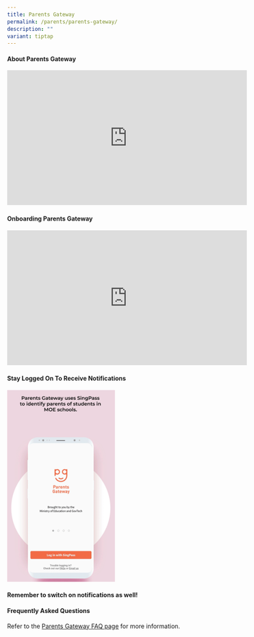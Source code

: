 ```yaml
---
title: Parents Gateway
permalink: /parents/parents-gateway/
description: ""
variant: tiptap
---
```

<h4><strong>About Parents Gateway</strong></h4>
<div class="iframe-wrapper">
<iframe height="315" width="560" allowfullscreen="true" frameborder="0" src="https://www.youtube.com/embed/PCM5o8jAncc"></iframe>
</div>
<h4><strong>Onboarding Parents Gateway</strong></h4>
<div class="iframe-wrapper">
<iframe height="315" width="560" allowfullscreen="true" frameborder="0" src="https://www.youtube.com/embed/tW9jwyuovOo?si=iLnw6DJj33J1Vq-y"></iframe>
</div>
<h4><strong>Stay Logged On To Receive Notifications</strong></h4>
<div class="isomer-image-wrapper">
<img style="width: 50%;" height="auto" width="100%" src="/images/PG-SingPass.gif">
</div>
<h4>Remember to switch on notifications as well!</h4>
<h4><strong>Frequently Asked Questions</strong></h4>
<p>Refer to the&nbsp;<a href="https://pg.moe.edu.sg/faq" rel="noopener noreferrer nofollow" target="">Parents Gateway FAQ page</a>&nbsp;for
more information.</p>